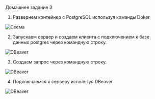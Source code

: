 Домашнее задание 3


1. Развернем контейнер с PostgreSQL используя команды Doker

<image src="https://github.com/SDaniyar/DB/blob/main/HW3/Doker1.PNG" alt="Схема">

2. Запускаем сервер и создаем клиента с подключением к базе данных postgres через командную строку.

<image src="https://github.com/SDaniyar/DB/blob/main/HW3/Doker2.PNG" alt="DBeaver">

3. Создаем запрос через командную строку.

<image src="https://github.com/SDaniyar/DB/blob/main/HW3/Doker3.PNG" alt="DBeaver">

4. Подключаемся к серверу используя DBeaver.

<image src="https://github.com/SDaniyar/DB/blob/main/HW3/DBeaver1.PNG" alt="DBeaver">